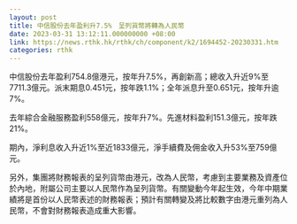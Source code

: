 ```yaml
---
layout: post
title: 中信股份去年盈利升7.5%　呈列貨幣將轉為人民幣
date: 2023-03-31 13:12:11.000000000 +08:00
link: https://news.rthk.hk/rthk/ch/component/k2/1694452-20230331.htm
categories: rthk
---
```


中信股份去年盈利754.8億港元，按年升7.5%，再創新高；總收入升近9%至7711.3億元。派末期息0.451元，按年跌1.1%；全年派息升至0.651元，按年升逾7%。

去年綜合金融服務盈利558億元，按年升7%。先進材料盈利151.3億元，按年跌21%。

期內，淨利息收入升近1%至近1833億元，淨手續費及佣金收入升53%至759億元。

另外，集團將財務報表的呈列貨幣由港元，改為人民幣，考慮到主要業務及資產位於內地，附屬公司主要以人民幣作為呈列貨幣。有關變動今年起生效，今年中期業績將是首份以人民幣表述的財務報表；預計有關轉變及將比較數字由港元重列為人民幣，不會對財務報表造成重大影響。
